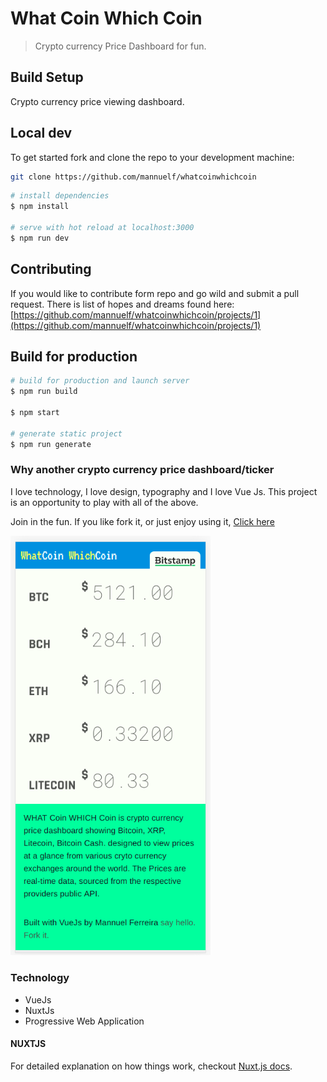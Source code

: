 # What Coin Which Coin

> Crypto currency Price Dashboard for fun.

## Build Setup

Crypto currency price viewing dashboard.

## Local dev

To get started fork and clone the repo to your development machine:

```bash
git clone https://github.com/mannuelf/whatcoinwhichcoin
```

```bash
# install dependencies
$ npm install

# serve with hot reload at localhost:3000
$ npm run dev

```

## Contributing

If you would like to contribute form repo and go wild and submit a pull request. There is list of hopes and dreams found here: [https://github.com/mannuelf/whatcoinwhichcoin/projects/1](https://github.com/mannuelf/whatcoinwhichcoin/projects/1)

## Build for production

```bash
# build for production and launch server
$ npm run build

$ npm start

# generate static project
$ npm run generate
```

### Why another crypto currency price dashboard/ticker

I love technology, I love design, typography and I love Vue Js. This project is an opportunity to play with all of the above.

Join in the fun. If you like fork it, or just enjoy using it, [Click here](https://whatcoinwhichcoin.com)

<img src="_design/screenshot.png" alt="drawing" width="320px" />

### Technology

- VueJs
- NuxtJs
- Progressive Web Application

#### NUXTJS

For detailed explanation on how things work, checkout [Nuxt.js docs](https://nuxtjs.org).
